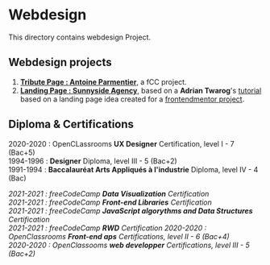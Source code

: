 # Webdesign
This directory contains webdesign Project.
## Webdesign projects
1. **[Tribute Page : Antoine Parmentier](https://github.com/s-manguy/projects/tree/main/webdesign/antoine-parmentier_tribute-page)**, a fCC project. 
2. **[Landing Page : Sunnyside Agency](https://github.com/s-manguy/projects/blob/main/webdesign/sunnyside-agency_landing-page)**, based on a **Adrian Twarog**'s [tutorial](https://www.freecodecamp.org/news/figma-crash-course/) based on a landing page idea created for a [frontendmentor project](https://www.frontendmentor.io/solutions/sunnyside-agency-landing-page-mVy7o6ijV). 


## Diploma & Certifications 
2020-2020 : OpenCLassrooms **UX Designer** Certification, level I - 7 (Bac+5)  
1994-1996 : **Designer** Diploma, level III - 5 (Bac+2)  
1991-1994 : **Baccalauréat Arts Appliqués à l'industrie** Diploma, level IV - 4 (Bac)  

*2021-2021 : freeCodeCamp **Data Visualization** Certification  
2021-2021 : freeCodeCamp **Front-end Libraries** Certification  
2021-2021 : freeCodeCamp **JavaScript algorythms and Data Structures** Certification  
2021-2021 : freeCodeCamp **RWD** Certification 
2020-2020 : OpenClassrooms **Front-end aps** Certifications, level II - 6 (Bac+4)  
2020-2020 : OpenClassooms **web developper** Certifications, level III - 5 (Bac+2)* 
